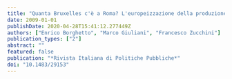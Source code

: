 ```yaml
---
title: "Quanta Bruxelles c'è a Roma? L'europeizzazione della produzione normativa italiana"
date: 2009-01-01
publishDate: 2020-04-28T15:41:12.277449Z
authors: ["Enrico Borghetto", "Marco Giuliani", "Francesco Zucchini"]
publication_types: ["2"]
abstract: ""
featured: false
publication: "*Rivista Italiana di Politiche Pubbliche*"
doi: "10.1483/29153"
---
```


